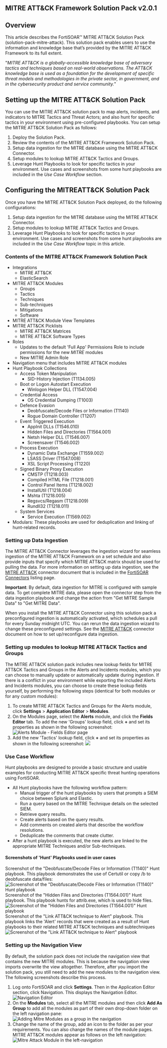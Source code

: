 ## **MITRE ATT&CK Framework Solution Pack v2.0.1**


## **Overview**

This article describes the FortiSOAR™ MITRE ATT&CK Solution Pack (solution-pack-mitre-attack). This solution pack enables users to use the information and knowledge base that’s provided by the MITRE ATT&CK Framework to its full extent. 

"*MITRE ATT&CK is a globally-accessible knowledge base of adversary tactics and techniques based on real-world observations. The ATT&CK knowledge base is used as a foundation for the development of specific threat models and methodologies in the private sector, in government, and in the cybersecurity product and service community.*"

## **Setting up the MITRE ATT&CK Solution Pack**

You can use the MITRE ATT&CK solution pack to map alerts, incidents, and indicators to MITRE Tactics and Threat Actors; and also hunt for specific tactics in your environment using pre-configured playbooks.
You can setup the MITRE ATT&CK Solution Pack as follows:

1. Deploy the Solution Pack.
2. Review the contents of the MITRE ATT&CK Framework Solution Pack.
3. Setup data ingestion for the MITRE database using the MITRE ATT&amp;CK Connector.
4. Setup modules to lookup MITRE ATT&amp;CK Tactics and Groups.
5. Leverage Hunt Playbooks to look for specific tactics in your environment. Use cases and screenshots from some hunt playbooks are included in the *Use Case Workflow* section.

## Configuring the MITREATT&CK Solution Pack

Once you have the MITRE ATT&CK Solution Pack deployed, do the following configurations:

1. Setup data ingestion for the MITRE database using the MITRE ATT&CK Connector.
2. Setup modules to lookup MITRE ATT&CK Tactics and Groups. 
3. Leverage Hunt Playbooks to look for specific tactics in your environment. Use cases and screenshots from some hunt playbooks are included in the *Use Case Workflow* topic in this article.

### **Contents of the MITRE ATT&CK Framework Solution Pack**

- Integrations
    - MITRE ATT&CK
    - ElasticSearch
- MITRE ATT&CK Modules
    - Groups
    - Tactics
    - Techniques
    - Sub-techniques
    - Mitigations
    - Software
- MITRE ATT&CK Module View Templates
- MITRE ATT&CK Picklists
    - MITRE ATT&amp;CK Matrices
    - MITRE ATT&CK Software Types
- Roles
    - Updates to the default 'Full App' Permissions Role to include permissions for the new *MITRE* modules
    - New MITRE Admin Role
- Navigation menu that includes MITRE ATT&amp;CK modules
- Hunt Playbook Collections
    - Access Token Manipulation
        - SID-History Injection (T1134.005)
    - Boot or Logon Autostart Execution
        - Winlogon Helper DLL (T1547.004)
    - Credential Access
        - OS Credential Dumping (T1003)
    - Defence Evasion
        - Deobfuscate/Decode Files or Information (T1140)
        - Rogue Domain Controller (T1207)
    - Event Triggered Execution
        - AppInit DLLs (T1546.010)
        - Hidden Files and Directories (T1564.001)
        - Netsh Helper DLL (T1546.007)
        - Screensaver (T1546.002)
    - Process Execution
        - Dynamic Data Exchange (T1559.002)
        - LSASS Driver (T1547.008)
        - XSL Script Processing (T1220)
    - Signed Binary Proxy Execution
        - CMSTP (T1218.003)
        - Compiled HTML File (T1218.001)
        - Control Panel Items (T1218.002)
        - InstallUtil (T1218.004)
        - Mshta (T1218.005)
        - Regsvcs/Regasm (T1218.009)
        - Rundll32 (T1218.011)
    - System Services
        - Service Execution (T1569.002)
- Modulars: These playbooks are used for deduplication and linking of hunt-related records.

### **Setting up Data Ingestion**

The MITRE ATT&CK Connector leverages the ingestion wizard for seamless ingestion of the MITRE ATT&CK Framework on a set schedule and also provide inputs that specify which MITRE ATT&CK matrix should be used for pulling the data. For more information on setting up data ingestion, see the [MITRE ATT&CK](https://docs.fortinet.com/document/fortisoar/2.0.0/mitre-att-ck/149/mitre-att-amp-ck-v2-0-0) connector document that is included in the [FortiSOAR Connectors](https://docs.fortinet.com/fortisoar/connectors) listing page.

**Important**: By default, data ingestion for MITRE is configured with sample data. To get complete MITRE data, please open the connector step from the data ingestion playbook and change the action from "Get MITRE Sample Data" to "Get MITRE Data".

When you install the MITRE ATT&CK Connector using this solution pack a preconfigured ingestion is automatically activated, which schedules a pull for every Sunday midnight UTC. You can rerun the data ingestion wizard to change these preconfigured settings. See the [MITRE ATT&CK](https://docs.fortinet.com/document/fortisoar/2.0.0/mitre-att-ck/149/mitre-att-amp-ck-v2-0-0) connector document on how to set up/reconfigure data ingestion.

### **Setting up modules to lookup MITRE ATT&CK Tactics and Groups**

The MITRE ATT&CK solution pack includes new lookup fields for MITRE ATT&CK Tactics and Groups in the Alerts and Incidents modules, which you can choose to manually update or automatically update during ingestion. If there is a conflict in your environment while exporting the included Alerts and Incidents modules, you can choose to create these lookup fields yourself, by performing the following steps (identical for both modules or for any custom modules):

1. To create MITRE ATT&CK Tactics and Groups for the Alerts module, click **Settings** > **Application Editor** \> **Modules**.
2. On the Modules page, select the **Alerts** module, and click the **Fields Editor** tab. To add the new &#39;Groups&#39; lookup field, click **+** and set its properties as shown in the following screenshot:
   ![Alerts Module - Fields Editor page](screenshots/screenshot_1.png)
3. Add the new &#39;Tactics&#39; lookup field, click **+** and set its properties as shown in the following screenshot: ![](screenshots/screenshot_2.png)

### **Use Case Workflow**

Hunt playbooks are designed to provide a basic structure and usable examples for conducting MITRE ATT&CK specific threat hunting operations using FortiSOAR.

- All Hunt playbooks have the following workflow pattern:
    - Manual trigger of the hunt playbooks by users that prompts a SIEM choice between Splunk and Elastic.
    - Run a query based on the MITRE Technique details on the selected SIEM.
    - Retrieve query results.
    - Create alerts based on the query results.
    - Add comments on created alerts that describe the workflow resolutions.
    - Deduplicate the comments that create clutter.
- After a hunt playbook is executed, the new alerts are linked to the appropriate MITRE Techniques and/or Sub-techniques.

#### Screenshots of 'Hunt' Playbooks used in user cases

Screenshot of the "Deobfuscate/Decode Files or Information (T1140)" Hunt playbook. This playbook demonstrates the use of Certutil or copy /b to deobfuscate data/files:  
![Screenshot of the "Deobfuscate/Decode Files or Information (T1140)" Hunt playbook](screenshots/screenshot_3.png)
Screenshot of the "Hidden Files and Directories (T1564.001)" Hunt playbook. This playbook hunts for attrib.exe, which is used to hide files.  
![Screenshot of the "Hidden Files and Directories (T1564.001)" Hunt playbook](screenshots/screenshot_4.png) 
Screenshot of the "Link ATT&CK technique to Alert" playbook. This playbook links the 'Alert' records that were created as a result of Hunt playbooks to their related MITRE ATT&CK techniques and subtechniques  
![Screenshot of the "Link ATT&CK technique to Alert" playbook](screenshots/screenshot_5.png) 

### **Setting up the Navigation View**

By default, the solution pack does not include the navigation view that contains the new MITRE modules. This is because the navigation view imports overwrite the view altogether. Therefore, after you import the solution pack, you still need to add the new modules to the navigation view. The following screenshots describe this process.

1. Log onto FortiSOAR and click **Settings**. Then in the Application Editor section, click Navigation. This displays the Navigation Editor.  
   ![Navigation Editor](screenshots/screenshot_6.png)
2. On the **Modules** tab, select all the MITRE modules and then click **Add As Group** to add all the modules as part of their own drop-down folder on the left navigation pane:  
    ![Adding Mitre Modules as a group in the navigation](screenshots/screenshot_7.png)
3. Change the name of the group, add an icon to the folder as per your requirements. You can also change the names of the module pages. MITRE ATT&CK modules appear as follows on the left navigation:  
   ![Mitre Attack Module in the left-navigation](screenshots/screenshot_8.png)
